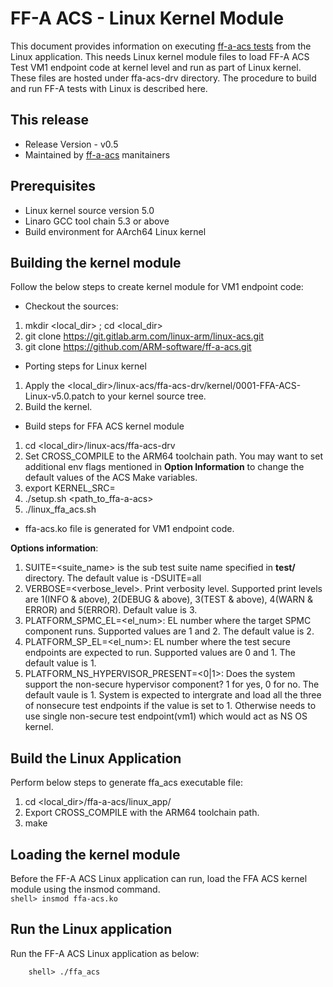 
# FF-A ACS - Linux Kernel Module

This document provides information on executing [ff-a-acs tests](https://github.com/ARM-software/ff-a-acs.git) from the Linux application. This needs Linux kernel module files to load FF-A ACS Test VM1 endpoint code at kernel level and run as part of Linux kernel. These files are hosted under ffa-acs-drv directory. The procedure to build and run FF-A tests with Linux is described here.

## This release
- Release Version - v0.5
- Maintained by [ff-a-acs](https://github.com/ARM-software/ff-a-acs.git) manitainers

## Prerequisites
- Linux kernel source version 5.0
- Linaro GCC tool chain 5.3 or above
- Build environment for AArch64 Linux kernel

## Building the kernel module
Follow the below steps to create kernel module for VM1 endpoint code:

* Checkout the sources:
1. mkdir <local_dir> ; cd <local_dir>
1. git clone https://git.gitlab.arm.com/linux-arm/linux-acs.git
2. git clone https://github.com/ARM-software/ff-a-acs.git

* Porting steps for Linux kernel
1. Apply the <local_dir>/linux-acs/ffa-acs-drv/kernel/0001-FFA-ACS-Linux-v5.0.patch to your kernel source tree.
2. Build the kernel.

* Build steps for FFA ACS kernel module
1. cd <local_dir>/linux-acs/ffa-acs-drv
2. Set CROSS_COMPILE to the ARM64 toolchain path. You may want to set additional env flags mentioned in **Option Information** to change the default values of the ACS Make variables.
3. export KERNEL_SRC=<linux kernel path>
4. ./setup.sh <path_to_ffa-a-acs>
5. ./linux_ffa_acs.sh

* ffa-acs.ko file is generated for VM1 endpoint code.<br />

**Options information**:<br />
   1. SUITE=<suite_name> is the sub test suite name specified in **test/** directory. The default value is -DSUITE=all<br />
   2. VERBOSE=<verbose_level>. Print verbosity level. Supported print levels are 1(INFO & above), 2(DEBUG & above), 3(TEST & above), 4(WARN & ERROR) and 5(ERROR). Default value is 3.<br />
   3. PLATFORM_SPMC_EL=<el_num>: EL number where the target SPMC component runs. Supported values are 1 and 2. The default value is 2.<br />
   4. PLATFORM_SP_EL=<el_num>: EL number where the test secure endpoints are expected to run. Supported values are 0 and 1. The default value is 1.<br />
   5. PLATFORM_NS_HYPERVISOR_PRESENT=<0|1>: Does the system support the non-secure hypervisor component? 1 for yes, 0 for no. The default vaule is 1. System is expected to intergrate and load all the three of nonsecure test endpoints if the value is set to 1. Otherwise needs to use single non-secure test endpoint(vm1) which would act as NS OS kernel.<br />


## Build the Linux Application
Perform below steps to generate ffa_acs executable file:<br />
1. cd <local_dir>/ffa-a-acs/linux_app/
2. Export CROSS_COMPILE with the ARM64 toolchain path.
3. make


## Loading the kernel module
Before the FF-A ACS Linux application can run, load the FFA ACS kernel module using the
insmod command.<br />
    ```
    shell> insmod ffa-acs.ko
    ```
## Run the Linux application

Run the FF-A ACS Linux application as below:<br />
```
    shell> ./ffa_acs
```
